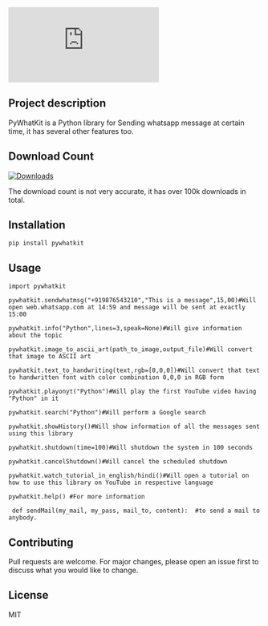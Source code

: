 ![alt text](http://img.dafont.com/preview.php?text=PyWhatKit&ttf=samarkan0&ext=1&size=41&psize=l&y=52)

## Project description

PyWhatKit is a Python library for Sending whatsapp message at certain time, it has several other features too.
## Download Count

[![Downloads](https://pepy.tech/badge/pywhatkit/month)](https://pepy.tech/project/pywhatkit/month)

The download count is not very accurate, it has over 100k downloads in total. 

## Installation
```
pip install pywhatkit
````
## Usage
```
import pywhatkit

pywhatkit.sendwhatmsg("+919876543210","This is a message",15,00)#Will open web.whatsapp.com at 14:59 and message will be sent at exactly 15:00

pywhatkit.info("Python",lines=3,speak=None)#Will give information about the topic

pywhatkit.image_to_ascii_art(path_to_image,output_file)#Will convert that image to ASCII art

pywhatkit.text_to_handwriting(text,rgb=[0,0,0])#Will convert that text to handwritten font with color combination 0,0,0 in RGB form

pywhatkit.playonyt("Python")#Will play the first YouTube video having "Python" in it

pywhatkit.search("Python")#Will perform a Google search

pywhatkit.showHistory()#Will show information of all the messages sent using this library

pywhatkit.shutdown(time=100)#Will shutdown the system in 100 seconds

pywhatkit.cancelShutdown()#Will cancel the scheduled shutdown

pywhatkit.watch_tutorial_in_english/hindi()#Will open a tutorial on how to use this library on YouTube in respective language

pywhatkit.help() #For more information

 def sendMail(my_mail, my_pass, mail_to, content):  #to send a mail to anybody. 
```
## Contributing
Pull requests are welcome. For major changes, please open an issue first to discuss what you would like to change.

## License
MIT
